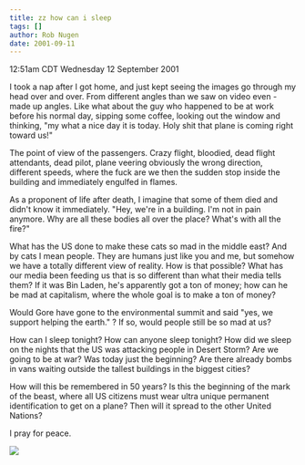 ```yaml
---
title: zz how can i sleep
tags: []
author: Rob Nugen
date: 2001-09-11
---
```


<title></title>
<p class=date>12:51am CDT Wednesday 12 September 2001</p>

<p>I took a nap after I got home, and just kept seeing the images go
through my head over and over.  From different angles than we saw on
video even - made up angles.  Like what about the guy who happened to
be at work before his normal day, sipping some coffee, looking out the
window and thinking, "my what a nice day it is today.  Holy shit that
plane is coming right toward us!"</p>

<p>The point of view of the passengers.  Crazy flight, bloodied, dead
flight attendants, dead pilot, plane veering obviously the wrong
direction, different speeds, where the fuck are we then the sudden
stop inside the building and immediately engulfed in flames.</p>

<p>As a proponent of life after death, I imagine that some of them
died and didn't know it immediately.  "Hey, we're in a building.  I'm
not in pain anymore.  Why are all these bodies all over the place?
What's with all the fire?"</p>

<p>What has the US done to make these cats so mad in the middle east?
And by cats I mean people.  They are humans just like you and me, but
somehow we have a totally different view of reality.  How is that
possible?  What has our media been feeding us that is so different
than what their media tells them?  If it was Bin Laden, he's
apparently got a ton of money; how can he be mad at capitalism, where
the whole goal is to make a ton of money?</p>

<p>Would Gore have gone to the environmental summit and said "yes, we
support helping the earth." ?  If so, would people still be so mad at
us?</p>

<p>How can I sleep tonight?  How can anyone sleep tonight?  How did we
sleep on the nights that the US was attacking people in Desert Storm?
Are we going to be at war?  Was today just the beginning?  Are there
already bombs in vans waiting outside the tallest buildings in the
biggest cities?</p>

<p>How will this be remembered in 50 years?  Is this the beginning of
the mark of the beast, where all US citizens must wear ultra unique
permanent identification to get on a plane?  Then will it spread to
the other United Nations?</p>

<p>I pray for peace.</p>

<p><img src='/images/rob/wL-ROB.gif'/></p>

